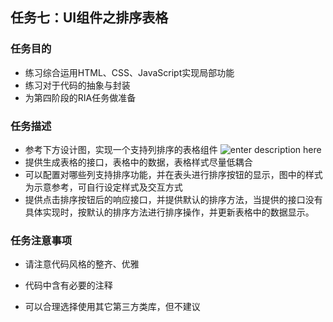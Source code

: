 
## 任务七：UI组件之排序表格

### 任务目的
- 练习综合运用HTML、CSS、JavaScript实现局部功能
- 练习对于代码的抽象与封装
- 为第四阶段的RIA任务做准备
### 任务描述
- 参考下方设计图，实现一个支持列排序的表格组件
![enter description here][1]
- 提供生成表格的接口，表格中的数据，表格样式尽量低耦合
- 可以配置对哪些列支持排序功能，并在表头进行排序按钮的显示，图中的样式为示意参考，可自行设定样式及交互方式
- 提供点击排序按钮后的响应接口，并提供默认的排序方法，当提供的接口没有具体实现时，按默认的排序方法进行排序操作，并更新表格中的数据显示。
### 任务注意事项
- 请注意代码风格的整齐、优雅
- 代码中含有必要的注释
- 可以合理选择使用其它第三方类库，但不建议


  [1]: http://7xrp04.com1.z0.glb.clouddn.com/task_3_38_1.jpg
